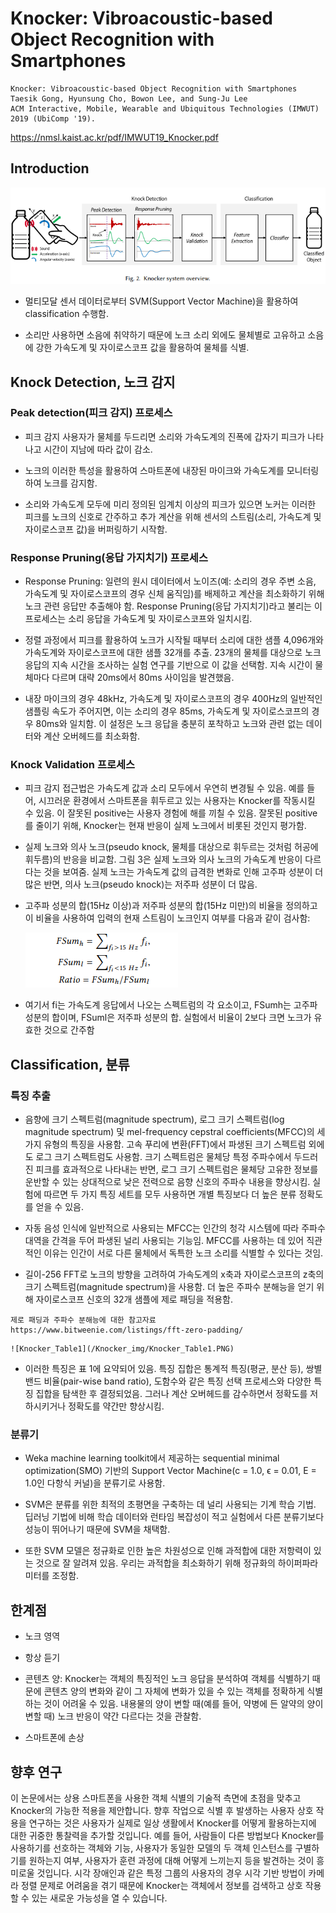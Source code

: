 # Knocker: Vibroacoustic-based Object Recognition with Smartphones

~~~
Knocker: Vibroacoustic-based Object Recognition with Smartphones
Taesik Gong, Hyunsung Cho, Bowon Lee, and Sung-Ju Lee
ACM Interactive, Mobile, Wearable and Ubiquitous Technologies (IMWUT) 2019 (UbiComp '19).
~~~
https://nmsl.kaist.ac.kr/pdf/IMWUT19_Knocker.pdf

## Introduction

![Knocker_Overview](/Knocker_img/Knocker_system_overview.PNG)  

- 멀티모달 센서 데이터로부터 SVM(Support Vector Machine)을 활용하여 classification 수행함.

- 소리만 사용하면 소음에 취약하기 때문에 노크 소리 외에도 물체별로 고유하고 소음에 강한 가속도계 및 자이로스코프 값을 활용하여 물체를 식별.

## Knock Detection, 노크 감지
### Peak detection(피크 감지) 프로세스
- 피크 감지 사용자가 물체를 두드리면 소리와 가속도계의 진폭에 갑자기 피크가 나타나고 시간이 지남에 따라 값이 감소. 

- 노크의 이러한 특성을 활용하여 스마트폰에 내장된 마이크와 가속도계를 모니터링하여 노크를 감지함. 

- 소리와 가속도계 모두에 미리 정의된 임계치 이상의 피크가 있으면 노커는 이러한 피크를 노크의 신호로 간주하고 추가 계산을 위해 센서의 스트림(소리, 가속도계 및 자이로스코프 값)을 버퍼링하기 시작함.

### Response Pruning(응답 가지치기) 프로세스
- Response Pruning: 일련의 원시 데이터에서 노이즈(예: 소리의 경우 주변 소음, 가속도계 및 자이로스코프의 경우 신체 움직임)를 배제하고 계산을 최소화하기 위해 노크 관련 응답만 추출해야 함. Response Pruning(응답 가지치기)라고 불리는 이 프로세스는 소리 응답을 가속도계 및 자이로스코프와 일치시킴.

- 정렬 과정에서 피크를 활용하여 노크가 시작될 때부터 소리에 대한 샘플 4,096개와 가속도계와 자이로스코프에 대한 샘플 32개를 추출. 23개의 물체를 대상으로 노크 응답의 지속 시간을 조사하는 실험 연구를 기반으로 이 값을 선택함. 지속 시간이 물체마다 다르며 대략 20ms에서 80ms 사이임을 발견했음.

- 내장 마이크의 경우 48kHz, 가속도계 및 자이로스코프의 경우 400Hz의 일반적인 샘플링 속도가 주어지면, 이는 소리의 경우 85ms, 가속도계 및 자이로스코프의 경우 80ms와 일치함. 이 설정은 노크 응답을 충분히 포착하고 노크와 관련 없는 데이터와 계산 오버헤드를 최소화함.


### Knock Validation 프로세스
- 피크 감지 접근법은 가속도계 값과 소리 모두에서 우연히 변경될 수 있음. 예를 들어, 시끄러운 환경에서 스마트폰을 휘두르고 있는 사용자는 Knocker를 작동시킬 수 있음. 이 잘못된 positive는 사용자 경험에 해를 끼칠 수 있음. 잘못된 positive를 줄이기 위해, Knocker는 현재 반응이 실제 노크에서 비롯된 것인지 평가함.  

- 실제 노크와 의사 노크(pseudo knock, 물체를 대상으로 휘두르는 것처럼 허공에 휘두름)의 반응을 비교함. 그림 3은 실제 노크와 의사 노크의 가속도계 반응이 다르다는 것을 보여줌. 실제 노크는 가속도계 값의 급격한 변화로 인해 고주파 성분이 더 많은 반면, 의사 노크(pseudo knock)는 저주파 성분이 더 많음.

- 고주파 성분의 합(15Hz 이상)과 저주파 성분의 합(15Hz 미만)의 비율을 정의하고 이 비율을 사용하여 입력의 현재 스트림이 노크인지 여부를 다음과 같이 검사함:

    ![Knocker_Formula](/Knocker_img/Knocker_Formula.PNG)  

- 여기서 fi는 가속도계 응답에서 나오는 스펙트럼의 각 요소이고, FSumh는 고주파 성분의 합이며, FSuml은 저주파 성분의 합. 실험에서 비율이 2보다 크면 노크가 유효한 것으로 간주함

## Classification, 분류
### 특징 추출
- 음향에 크기 스펙트럼(magnitude spectrum), 로그 크기 스펙트럼(log magnitude spectrum) 및  mel-frequency cepstral coefficients(MFCC)의 세 가지 유형의 특징을 사용함. 고속 푸리에 변환(FFT)에서 파생된 크기 스펙트럼 외에도 로그 크기 스펙트럼도 사용함. 크기 스펙트럼은 물체당 특정 주파수에서 두드러진 피크를 효과적으로 나타내는 반면, 로그 크기 스펙트럼은 물체당 고유한 정보를 운반할 수 있는 상대적으로 낮은 전력으로 음향 신호의 주파수 내용을 향상시킴. 실험에 따르면 두 가지 특징 세트를 모두 사용하면 개별 특징보다 더 높은 분류 정확도를 얻을 수 있음.

- 자동 음성 인식에 일반적으로 사용되는 MFCC는 인간의 청각 시스템에 따라 주파수 대역을 간격을 두어 파생된 널리 사용되는 기능임. MFCC를 사용하는 데 있어 직관적인 이유는 인간이 서로 다른 물체에서 독특한 노크 소리를 식별할 수 있다는 것임.

- 길이-256 FFT로 노크의 방향을 고려하여 가속도계의 x축과 자이로스코프의 z축의 크기 스펙트럼(magnitude spectrum)을 사용함. 더 높은 주파수 분해능을 얻기 위해 자이로스코프 신호의 32개 샘플에 제로 패딩을 적용함. 
~~~
제로 패딩과 주파수 분해능에 대한 참고자료
https://www.bitweenie.com/listings/fft-zero-padding/
~~~

    ![Knocker_Table1](/Knocker_img/Knocker_Table1.PNG)  

- 이러한 특징은 표 1에 요약되어 있음. 특징 집합은 통계적 특징(평균, 분산 등), 쌍별 밴드 비율(pair-wise band ratio), 도함수와 같은 특징 선택 프로세스와 다양한 특징 집합을 탐색한 후 결정되었음. 그러나 계산 오버헤드를 감수하면서 정확도를 저하시키거나 정확도를 약간만 향상시킴.

### 분류기
- Weka machine learning toolkit에서 제공하는 sequential minimal optimization(SMO) 기반의 Support Vector Machine(c = 1.0, ϵ = 0.01, E = 1.0인 다항식 커널)을 분류기로 사용함.

- SVM은 분류를 위한 최적의 초평면을 구축하는 데 널리 사용되는 기계 학습 기법. 딥러닝 기법에 비해 학습 데이터와 런타임 복잡성이 적고 실험에서 다른 분류기보다 성능이 뛰어나기 때문에 SVM을 채택함. 

- 또한 SVM 모델은 정규화로 인한 높은 차원성으로 인해 과적합에 대한 저항력이 있는 것으로 잘 알려져 있음. 우리는 과적합을 최소화하기 위해 정규화의 하이퍼파라미터를 조정함.

## 한계점
- 노크 영역

- 항상 듣기

- 콘텐츠 양: Knocker는 객체의 특징적인 노크 응답을 분석하여 객체를 식별하기 때문에 콘텐츠 양의 변화와 같이 그 자체에 변화가 있을 수 있는 객체를 정확하게 식별하는 것이 어려울 수 있음. 내용물의 양이 변할 때(예를 들어, 약병에 든 알약의 양이 변할 때) 노크 반응이 약간 다르다는 것을 관찰함.

- 스마트폰에 손상

## 향후 연구
이 논문에서는 상용 스마트폰을 사용한 객체 식별의 기술적 측면에 초점을 맞추고 Knocker의 가능한 적용을 제안합니다. 향후 작업으로 식별 후 발생하는 사용자 상호 작용을 연구하는 것은 사용자가 실제로 일상 생활에서 Knocker를 어떻게 활용하는지에 대한 귀중한 통찰력을 추가할 것입니다. 예를 들어, 사람들이 다른 방법보다 Knocker를 사용하기를 선호하는 객체와 기능, 사용자가 동일한 모델의 두 객체 인스턴스를 구별하기를 원하는지 여부, 사용자가 훈련 과정에 대해 어떻게 느끼는지 등을 발견하는 것이 흥미로울 것입니다. 시각 장애인과 같은 특정 그룹의 사용자의 경우 시각 기반 방법이 카메라 정렬 문제로 어려움을 겪기 때문에 Knocker는 객체에서 정보를 검색하고 상호 작용할 수 있는 새로운 가능성을 열 수 있습니다.


